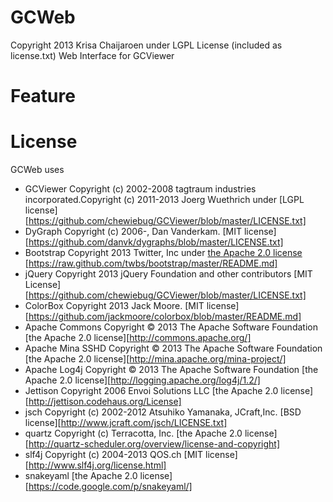 GCWeb
=====
Copyright 2013 Krisa Chaijaroen under LGPL License (included as license.txt)
Web Interface for GCViewer

Feature
=====


License
=====
GCWeb uses
* GCViewer Copyright (c) 2002-2008 tagtraum industries incorporated.Copyright (c) 2011-2013 Joerg Wuethrich under [LGPL license] [https://github.com/chewiebug/GCViewer/blob/master/LICENSE.txt]
* DyGraph Copyright (c) 2006-, Dan Vanderkam. [MIT license][https://github.com/danvk/dygraphs/blob/master/LICENSE.txt]
* Bootstrap Copyright 2013 Twitter, Inc under [the Apache 2.0 license](LICENSE) [https://raw.github.com/twbs/bootstrap/master/README.md]
* jQuery Copyright 2013 jQuery Foundation and other contributors [MIT License] [https://github.com/chewiebug/GCViewer/blob/master/LICENSE.txt]
* ColorBox Copyright 2013 Jack Moore. [MIT license][https://github.com/jackmoore/colorbox/blob/master/README.md]
* Apache Commons Copyright © 2013 The Apache Software Foundation [the Apache 2.0 license][http://commons.apache.org/]
* Apache Mina SSHD Copyright © 2013 The Apache Software Foundation [the Apache 2.0 license][http://mina.apache.org/mina-project/]
* Apache Log4j Copyright © 2013 The Apache Software Foundation [the Apache 2.0 license][http://logging.apache.org/log4j/1.2/]
* Jettison Copyright 2006 Envoi Solutions LLC [the Apache 2.0 license][http://jettison.codehaus.org/License]
* jsch Copyright (c) 2002-2012 Atsuhiko Yamanaka, JCraft,Inc. [BSD license][http://www.jcraft.com/jsch/LICENSE.txt]
* quartz Copyright (c) Terracotta, Inc. [the Apache 2.0 license][http://quartz-scheduler.org/overview/license-and-copyright]
* slf4j Copyright (c) 2004-2013 QOS.ch [MIT license][http://www.slf4j.org/license.html]
* snakeyaml [the Apache 2.0 license][https://code.google.com/p/snakeyaml/]
